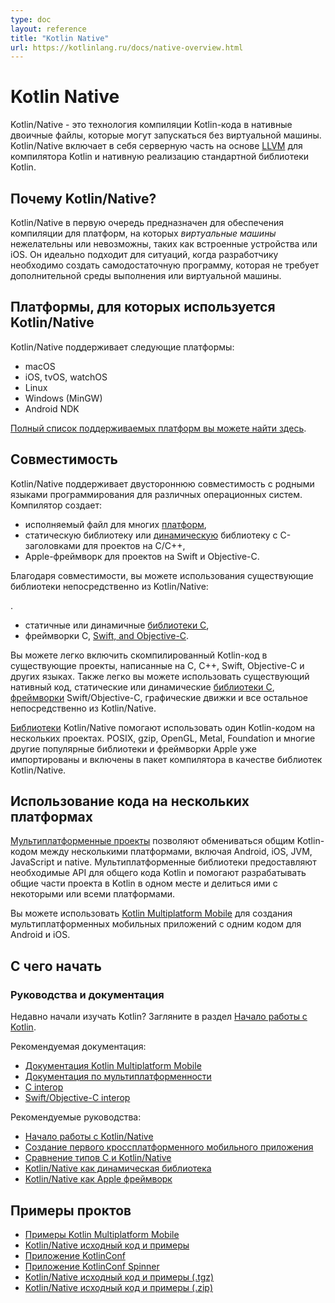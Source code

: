 ```yaml
---
type: doc
layout: reference
title: "Kotlin Native"
url: https://kotlinlang.ru/docs/native-overview.html
---
```

      
<!-- При переводе статьи оригинальная версия была от 25 February 2022 -->

# Kotlin Native

<!-- Kotlin/Native is a technology for compiling Kotlin code to native binaries which can run without a virtual machine.
Kotlin/Native includes an [LLVM](https://llvm.org/)-based backend for the Kotlin compiler and a native implementation of the Kotlin standard
library. -->
Kotlin/Native - это технология компиляции Kotlin-кода в нативные двоичные файлы, которые могут запускаться без
виртуальной машины. Kotlin/Native включает в себя серверную часть на основе [LLVM](https://llvm.org/) для компилятора
Kotlin и нативную реализацию стандартной библиотеки Kotlin.

<a name="why-kotlin-native"></a>

<!-- ## Why Kotlin/Native? -->
## Почему Kotlin/Native?

<!-- Kotlin/Native is primarily designed to allow compilation for platforms on which _virtual machines_ are not
desirable or possible, such as embedded devices or iOS.
It is ideal for situations when a developer needs to produce a
self-contained program that does not require an additional runtime or virtual machine. -->
Kotlin/Native в первую очередь предназначен для обеспечения компиляции для платформ, на которых *виртуальные машины*
нежелательны или невозможны, таких как встроенные устройства или iOS. Он идеально подходит для ситуаций, когда
разработчику необходимо создать самодостаточную программу, которая не требует дополнительной среды выполнения или
виртуальной машины.

<a name="target-platforms"></a>

<!-- ## Target platforms -->
## Платформы, для которых используется Kotlin/Native

<!-- Kotlin/Native supports the following platforms: -->
Kotlin/Native поддерживает следующие платформы:

* macOS
* iOS, tvOS, watchOS
* Linux
* Windows (MinGW)
* Android NDK

<!-- [The full list of supported targets is available here](multiplatform-dsl-reference.md). -->
[Полный список поддерживаемых платформ вы можете найти здесь](multiplatform-dsl-reference.html).

<a name="interoperability"></a>

<!-- ## Interoperability -->
## Совместимость

<!-- Kotlin/Native supports two-way interoperability with native programming languages for different operating systems.
The compiler creates: -->
Kotlin/Native поддерживает двустороннюю совместимость с родными языками программирования для различных операционных
систем. Компилятор создает:

<!-- * an executable for many [platforms](#target-platforms)
* a static library or [dynamic](native-dynamic-libraries.md) library with C headers for C/C++ projects
* an [Apple framework](apple-framework.md) for Swift and Objective-C projects -->

* исполняемый файл для многих [платформ](#target-platforms),
* статическую библиотеку или [динамическую](native-dynamic-libraries.html) библиотеку с C-заголовками для проектов на C/C++,
* Apple-фреймворк для проектов на Swift и Objective-C.

<!-- Kotlin/Native supports interoperability to use existing libraries
directly from Kotlin/Native: -->
Благодаря совместимости, вы можете использования существующие библиотеки непосредственно из Kotlin/Native:

<!-- * static or dynamic [C libraries](native-c-interop.md)
* C, [Swift, and Objective-C](native-objc-interop.md) frameworks -->.

* статичные или динамичные [библиотеки C](native-c-interop.html),
* фреймворки C, [Swift, and Objective-C](native-objc-interop.html).

<!-- It is easy to include compiled Kotlin code in
existing projects written in C, C++, Swift, Objective-C, and other languages.
It is also easy to use existing native code,
static or dynamic [C libraries](native-c-interop.md),
Swift/Objective-C [frameworks](native-objc-interop.md),
graphical engines, and anything else directly from Kotlin/Native. -->
Вы можете легко включить скомпилированный Kotlin-код в существующие проекты, написанные на C, C++, Swift, Objective-C и
других языках. Также легко вы можете использовать существующий нативный код, статические или динамические
[библиотеки C](native-c-interop.html), [фреймворки](native-objc-interop.html) Swift/Objective-C, графические движки и
все остальное непосредственно из Kotlin/Native.

<!-- Kotlin/Native [libraries](native-platform-libs.md) help share Kotlin
code between projects.
POSIX, gzip, OpenGL, Metal, Foundation, and many other popular libraries and Apple frameworks
are pre-imported and included as Kotlin/Native libraries in the compiler package. -->
[Библиотеки](native-platform-libs.html) Kotlin/Native помогают использовать один Kotlin-кодом на нескольких проектах.
POSIX, gzip, OpenGL, Metal, Foundation и многие другие популярные библиотеки и фреймворки Apple уже импортированы и
включены в пакет компилятора в качестве библиотек Kotlin/Native.

<a name="sharing-code-between-platforms"></a>

<!-- ## Sharing code between platforms -->
## Использование кода на нескольких платформах

<!-- [Multiplatform projects](multiplatform.md) allow sharing common Kotlin code between multiple platforms, including Android, iOS, JVM, JavaScript, and native.
Multiplatform libraries provide required APIs for common Kotlin code and help develop shared parts of a project in
Kotlin in one place and share it with some or all target platforms. -->
[Мультиплатформенные проекты](multiplatform.html) позволяют обмениваться общим Kotlin-кодом между несколькими платформами,
включая Android, iOS, JVM, JavaScript и native. Мультиплатформенные библиотеки предоставляют необходимые API для общего
кода Kotlin и помогают разрабатывать общие части проекта в Kotlin в одном месте и делиться ими с некоторыми или всеми
платформами.

<!-- You can use [Kotlin Multiplatform Mobile](https://kotlinlang.org/lp/mobile/) to create multiplatform mobile applications with code shared between Android and iOS. -->
Вы можете использовать [Kotlin Multiplatform Mobile](https://kotlinlang.org/lp/mobile/) для создания
мультиплатформенных мобильных приложений с одним кодом для Android и iOS.

<a name="how-to-get-started"></a>

<!-- ## How to get started -->
## С чего начать

<a name="tutorials-and-documentation"></a>

<!-- ### Tutorials and documentation -->
### Руководства и документация

<!-- New to Kotlin? Take a look at [Getting started with Kotlin](getting-started.md). -->
Недавно начали изучать Kotlin? Загляните в раздел [Начало работы с Kotlin](getting-started.html).

<!-- Recommended documentation: -->
Рекомендуемая документация:

<!-- * [Kotlin Multiplatform Mobile documentation](multiplatform-mobile-getting-started.md)
* [Multiplatform documentation](multiplatform-get-started.md)
* [C interop](native-c-interop.md)
* [Swift/Objective-C interop](native-objc-interop.md) -->

* [Документация Kotlin Multiplatform Mobile](multiplatform-mobile-getting-started.html)
* [Документация по мультиплатформенности](multiplatform-get-started.html)
* [C interop](native-c-interop.html)
* [Swift/Objective-C interop](native-objc-interop.html)

<!-- Recommended tutorials: -->
Рекомендуемые руководства:

<!-- * [Get started with Kotlin/Native](native-get-started.md)
* [Create your first cross-platform mobile application](multiplatform-mobile-create-first-app.md)
* [Types mapping between C and Kotlin/Native](mapping-primitive-data-types-from-c.md)
* [Kotlin/Native as a Dynamic Library](native-dynamic-libraries.md)
* [Kotlin/Native as an Apple Framework](apple-framework.md) -->

* [Начало работы с Kotlin/Native](native-get-started.html)
* [Создание первого кроссплатформенного мобильного приложения](multiplatform-mobile-create-first-app.html)
* [Сравнение типов C и Kotlin/Native](mapping-primitive-data-types-from-c.html)
* [Kotlin/Native как динамическая библиотека](native-dynamic-libraries.html)
* [Kotlin/Native как Apple фреймворк](apple-framework.html)

<a name="sample-projects"></a>

<!-- ## Sample projects -->
## Примеры проктов

<!-- * [Kotlin Multiplatform Mobile samples](multiplatform-mobile-samples.md)
* [Kotlin/Native sources and examples](https://github.com/JetBrains/kotlin/tree/master/kotlin-native/samples)
* [KotlinConf app](https://github.com/JetBrains/kotlinconf-app)
* [KotlinConf Spinner app](https://github.com/jetbrains/kotlinconf-spinner)
* [Kotlin/Native sources and examples (.tgz)](https://download.jetbrains.com/kotlin/native/kotlin-native-samples-1.0.1.tar.gz)
* [Kotlin/Native sources and examples (.zip)](https://download.jetbrains.com/kotlin/native/kotlin-native-samples-1.0.1.zip) -->

* [Примеры Kotlin Multiplatform Mobile](multiplatform-mobile-samples.html)
* [Kotlin/Native исходный код и примеры](https://github.com/JetBrains/kotlin/tree/master/kotlin-native/samples)
* [Приложение KotlinConf](https://github.com/JetBrains/kotlinconf-app)
* [Приложение KotlinConf Spinner](https://github.com/jetbrains/kotlinconf-spinner)
* [Kotlin/Native исходный код и примеры (.tgz)](https://download.jetbrains.com/kotlin/native/kotlin-native-samples-1.0.1.tar.gz)
* [Kotlin/Native исходный код и примеры (.zip)](https://download.jetbrains.com/kotlin/native/kotlin-native-samples-1.0.1.zip)

